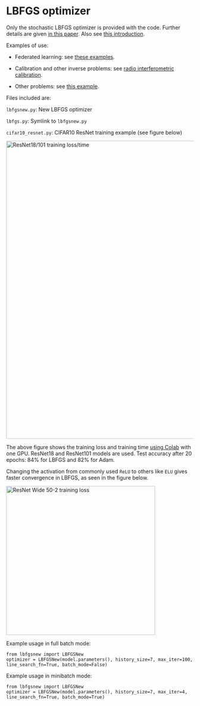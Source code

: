 # LBFGS optimizer
Only the stochastic LBFGS optimizer is provided with the code. Further details are given [in this paper](https://ieeexplore.ieee.org/document/8755567). Also see [this introduction](http://sagecal.sourceforge.net/pytorch/index.html).

Examples of use:

  * Federated learning: see [these examples](https://github.com/SarodYatawatta/federated-pytorch-test).

  * Calibration and other inverse problems: see [radio interferometric calibration](https://github.com/SarodYatawatta/calibration-pytorch-test).

  * Other problems: see [this example](https://ieeexplore.ieee.org/abstract/document/8588731).

Files included are:

``` lbfgsnew.py ```: New LBFGS optimizer

``` lbfgs.py ```: Symlink to ``` lbfgsnew.py ```

``` cifar10_resnet.py ```: CIFAR10 ResNet training example (see figure below)

<img src="loss.png" alt="ResNet18/101 training loss/time" width="800"/>

The above figure shows the training loss and training time [using Colab](https://colab.research.google.com/notebooks/intro.ipynb) with one GPU. ResNet18 and ResNet101 models are used. Test accuracy after 20 epochs: 84% for LBFGS and 82% for Adam.

Changing the activation from commonly used ```ReLU``` to others like ```ELU``` gives faster convergence in LBFGS, as seen in the figure below.

<img src="activation.png" alt="ResNet Wide 50-2 training loss" width="400"/>

Example usage in full batch mode:

```
from lbfgsnew import LBFGSNew
optimizer = LBFGSNew(model.parameters(), history_size=7, max_iter=100, line_search_fn=True, batch_mode=False)
```

Example usage in minibatch mode:

```
from lbfgsnew import LBFGSNew
optimizer = LBFGSNew(model.parameters(), history_size=7, max_iter=4, line_search_fn=True, batch_mode=True)
```
